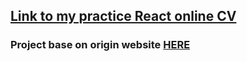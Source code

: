 ## [Link to my practice React online CV](https://trannhathung-practise-cv.vercel.app)
### Project base on origin website [HERE](http://trimatrixlab.com/store/flatrica/index-normal.html)

